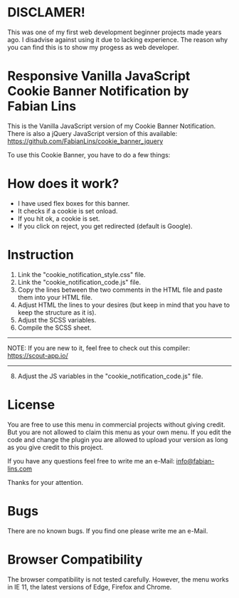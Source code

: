 # DISCLAMER!
This was one of my first web development beginner projects made years ago. I disadvise against using it due to lacking experience. The reason why you can find this is to show my progess as web developer.

# Responsive Vanilla JavaScript Cookie Banner Notification by Fabian Lins
This is the Vanilla JavaScript version of my Cookie Banner Notification. There is also a jQuery JavaScript version of this available:
https://github.com/FabianLins/cookie_banner_jquery

To use this Cookie Banner, you have to do a few things:

# How does it work?
- I have used flex boxes for this banner.
- It checks if a cookie is set onload.
- If you hit ok, a cookie is set.
- If you click on reject, you get redirected (default is Google).

# Instruction
1. Link the "cookie_notification_style.css" file.
2. Link the "cookie_notification_code.js" file.
3. Copy the lines between the two comments in the HTML file and paste them into your HTML file.
4. Adjust HTML the lines to your desires (but keep in mind that you have to keep the structure as it is).
5. Adjust the SCSS variables.
6. Compile the SCSS sheet.
____________________________
  NOTE: If you are new to it, feel free to check out this compiler: https://scout-app.io/
____________________________
8. Adjust the JS variables in the "cookie_notification_code.js" file.

# License
You are free to use this menu in commercial projects without giving credit.
But you are not allowed to claim this menu as your own menu.
If you edit the code and change the plugin you are allowed to upload your version as long as you give credit to this project.

If you have any questions feel free to write me an e-Mail:
info@fabian-lins.com

Thanks for your attention.

# Bugs
There are no known bugs. If you find one please write me an e-Mail.

# Browser Compatibility
The browser compatibility is not tested carefully. However, the menu works in IE 11, the latest versions of Edge, Firefox and Chrome.
